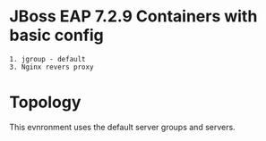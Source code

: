 # JBoss EAP 7.2.9 Containers with basic config


```
1. jgroup - default
3. Nginx revers proxy 
```


# Topology

This evnronment uses the default server groups and servers.
